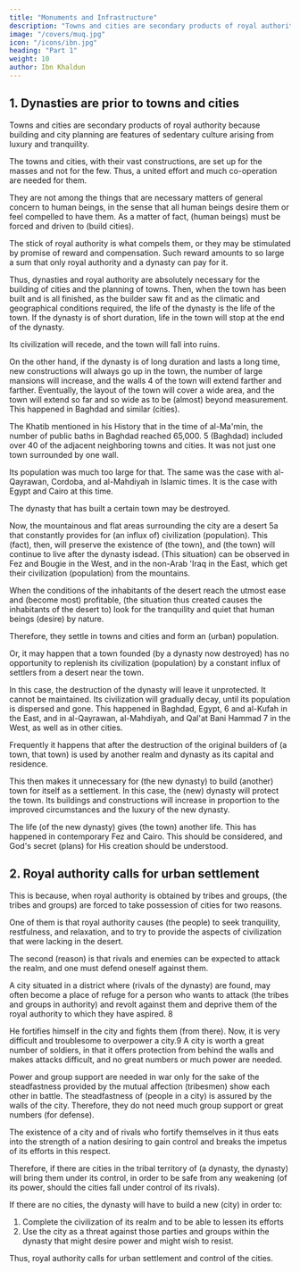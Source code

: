 ```yaml
---
title: "Monuments and Infrastructure"
description: "Towns and cities are secondary products of royal authority because building and city planning are features of sedentary culture arising from luxury and tranquility"
image: "/covers/muq.jpg"
icon: "/icons/ibn.jpg"
heading: "Part 1"
weight: 10
author: Ibn Khaldun
---
```



<!-- COUNTRIES AND CITIES, 1
AND ALL OTHER (FORMS OF) SEDENTARY
CIVILIZATION. THE CONDITIONS OCCURRING THERE.
PRIMARY AND SECONDARY (CONSIDERATIONS)
IN THIS CONNECTION. -->

## 1. Dynasties are prior to towns and cities

Towns and cities are secondary products of royal authority because building and city planning are features of sedentary culture arising from luxury and tranquility. 

<!-- , as we have
mentioned before 2 Such (features of sedentary culture) come after Bedouin life and
the features that go with it. -->

<!--  with their monuments, 3 , and
large buildings, are --> 

The towns and cities, with their vast constructions, are set up for the masses and not for the few. Thus, a united effort
and much co-operation are needed for them. 

They are not among the things that are necessary matters of general concern to human beings, in the sense that all human
beings desire them or feel compelled to have them. As a matter of fact, (human
beings) must be forced and driven to (build cities). 

The stick of royal authority is what compels them, or they may be stimulated by promise of reward and compensation. Such reward amounts to so large a sum that only royal authority and a dynasty can pay for it. 

Thus, dynasties and royal authority are absolutely necessary for the building of cities and the planning of towns.
Then, when the town has been built and is all finished, as the builder saw fit and as the climatic and geographical conditions required, the life of the dynasty is the life of the town. If the dynasty is of short duration, life in the town will stop at
the end of the dynasty. 

Its civilization will recede, and the town will fall into ruins. 

On the other hand, if the dynasty is of long duration and lasts a long time, new
constructions will always go up in the town, the number of large mansions will
increase, and the walls 4 of the town will extend farther and farther. Eventually, the
layout of the town will cover a wide area, and the town will extend so far and so
wide as to be (almost) beyond measurement. This happened in Baghdad and similar
(cities).

The Khatib mentioned in his History that in the time of al-Ma'min, the number of public baths in Baghdad reached 65,000. 5 (Baghdad) included over 40 of the adjacent neighboring towns and cities. It was not just one town surrounded by one wall. 

Its population was much too large for that. The same was the case with al-Qayrawan, Cordoba, and al-Mahdiyah in Islamic times. It is the case with Egypt and Cairo at this time. 

The dynasty that has built a certain town may be destroyed. 

Now, the mountainous and flat areas surrounding the city are a desert 5a that constantly
provides for (an influx of) civilization (population). This (fact), then, will preserve
the existence of (the town), and (the town) will continue to live after the dynasty isdead. (This situation) can be observed in Fez and Bougie in the West, and in the non-Arab 'Iraq in the East, which get their civilization (population) from the
mountains. 

When the conditions of the inhabitants of the desert reach the utmost ease and (become most) profitable, (the situation thus created causes the inhabitants of the desert to) look for the tranquility and quiet that human beings (desire) by nature. 

Therefore, they settle in towns and cities and form an (urban) population. 

Or, it may happen that a town founded (by a dynasty now destroyed) has no opportunity to replenish its civilization (population) by a constant influx of settlers from a desert near the town. 

In this case, the destruction of the dynasty will leave it unprotected. It cannot be maintained. Its civilization will gradually decay, until its population is dispersed and gone. This happened in Baghdad, Egypt, 6 and al-Kufah in the East, and in al-Qayrawan, al-Mahdiyah, and Qal'at Bani Hammad 7 in the West, as well as in other cities.

Frequently it happens that after the destruction of the original builders of (a town, that town) is used by another realm and dynasty as its capital and residence. 

This then makes it unnecessary for (the new dynasty) to build (another) town for itself as a settlement. In this case, the (new) dynasty will protect the town. Its buildings and constructions will increase in proportion to the improved
circumstances and the luxury of the new dynasty. 

The life (of the new dynasty) gives (the town) another life. This has happened in contemporary Fez and Cairo.
This should be considered, and God's secret (plans) for His creation should
be understood.


## 2. Royal authority calls for urban settlement

This is because, when royal authority is obtained by tribes and groups, (the tribes and groups) are forced to take possession of cities for two reasons. 

One of them is that royal authority causes (the people) to seek tranquility, restfulness, and
relaxation, and to try to provide the aspects of civilization that were lacking in the desert. 

The second (reason) is that rivals and enemies can be expected to attack the realm, and one must defend oneself against them.

A city situated in a district where (rivals of the dynasty) are found, may often become a place of refuge for a person who wants to attack (the tribes and groups in authority) and revolt against them and deprive them of the royal authority to which
they have aspired. 8 

He fortifies himself in the city and fights them (from there). Now, it is very difficult and troublesome to overpower a city.9 A city is worth a great number of soldiers, in that it offers protection from behind the walls and makes
attacks difficult, and no great numbers or much power are needed. 

Power and group support are needed in war only for the sake of the steadfastness provided by the
mutual affection (tribesmen) show each other in battle. The steadfastness of (people
in a city) is assured by the walls of the city. Therefore, they do not need much group
support or great numbers (for defense). 

The existence of a city and of rivals who fortify themselves in it thus eats into the strength of a nation desiring to gain control and breaks the impetus of its efforts in this respect. 

Therefore, if there are cities in the tribal territory of (a dynasty, the dynasty) will bring them under its control, in order to be safe from any weakening (of its power, should the cities fall under control of its rivals). 

If there are no cities, the dynasty will have to build a new (city) in order to:

1. Complete the civilization of its realm and to be able to lessen its efforts
2. Use the city as a threat against those parties and groups within the dynasty that might desire power and might wish to resist.


Thus, royal authority calls for urban settlement and control of the cities.
